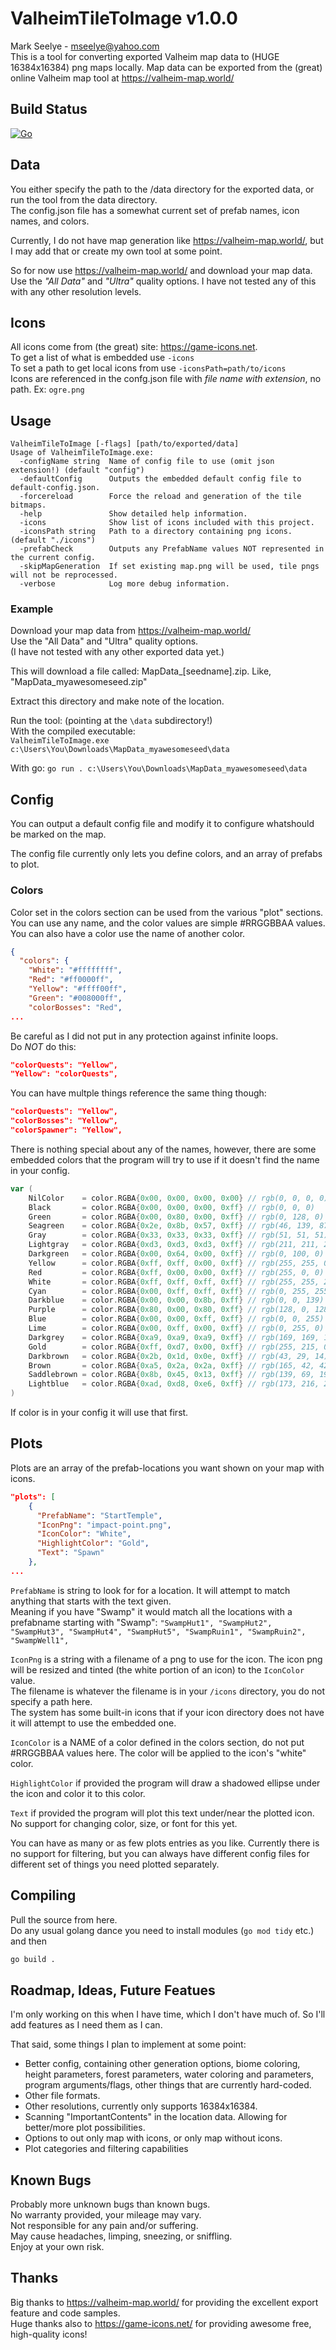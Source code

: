 # ValheimTileToImage v1.0.0
Mark Seelye - mseelye@yahoo.com  
This is a tool for converting exported Valheim map data to (HUGE 16384x16384) png maps locally.
Map data can be exported from the (great) online Valheim map tool at https://valheim-map.world/

## Build Status
[![Go](https://github.com/mseelye/valheim_map/actions/workflows/go.yml/badge.svg)](https://github.com/mseelye/valheim_map/actions/workflows/go.yml)

## Data

You either specify the path to the /data directory for the exported data, or run the tool from the data directory.  
The config.json file has a somewhat current set of prefab names, icon names, and colors.

Currently, I do not have map generation like https://valheim-map.world/, but I may add that or create my own tool at some point.

So for now use https://valheim-map.world/ and download your map data.  
Use the *"All Data"* and *"Ultra"* quality options. I have not tested any of this with any other resolution levels.

## Icons

All icons come from (the great) site: https://game-icons.net.  
To get a list of what is embedded use `-icons`  
To set a path to get local icons from use `-iconsPath=path/to/icons`  
Icons are referenced in the confg.json file with *file name with extension*, no path. Ex: `ogre.png`

## Usage
```text
ValheimTileToImage [-flags] [path/to/exported/data]
Usage of ValheimTileToImage.exe:
  -configName string  Name of config file to use (omit json extension!) (default "config")
  -defaultConfig      Outputs the embedded default config file to default-config.json.
  -forcereload        Force the reload and generation of the tile bitmaps.
  -help               Show detailed help information.
  -icons              Show list of icons included with this project.
  -iconsPath string   Path to a directory containing png icons. (default "./icons")
  -prefabCheck        Outputs any PrefabName values NOT represented in the current config.
  -skipMapGeneration  If set existing map.png will be used, tile pngs will not be reprocessed.
  -verbose            Log more debug information.
```

### Example

Download your map data from  https://valheim-map.world/  
Use the "All Data" and "Ultra" quality options.  
(I have not tested with any other exported data yet.)

This will download a file called: MapData_[seedname].zip. Like, "MapData_myawesomeseed.zip"  

Extract this directory and make note of the location.

Run the tool: (pointing at the `\data` subdirectory!)  
With the compiled executable:  
`ValheimTileToImage.exe c:\Users\You\Downloads\MapData_myawesomeseed\data`

With go:
`go run . c:\Users\You\Downloads\MapData_myawesomeseed\data`

## Config

You can output a default config file and modify it to configure whatshould be marked on the map.

The config file currently only lets you define colors, and an array of prefabs to plot.

### Colors

Color set in the colors section can be used from the various "plot" sections.  
You can use any name, and the color values are simple #RRGGBBAA values.  
You can also have a color use the name of another color.  
```json
{
  "colors": {
    "White": "#ffffffff",
    "Red": "#ff0000ff",
    "Yellow": "#ffff00ff",
    "Green": "#008000ff",
    "colorBosses": "Red",
...
```

Be careful as I did not put in any protection against infinite loops.  
Do *NOT* do this: 
```json
"colorQuests": "Yellow",
"Yellow": "colorQuests",
```  
You can have multple things reference the same thing though:  
```json
"colorQuests": "Yellow",
"colorBosses": "Yellow",
"colorSpawner": "Yellow",
```
There is nothing special about any of the names, however, there are some embedded colors that the program will try to use if it doesn't find the name in your config.  
```go
var (
	NilColor    = color.RGBA{0x00, 0x00, 0x00, 0x00} // rgb(0, 0, 0, 0)
	Black       = color.RGBA{0x00, 0x00, 0x00, 0xff} // rgb(0, 0, 0)
	Green       = color.RGBA{0x00, 0x80, 0x00, 0xff} // rgb(0, 128, 0)
	Seagreen    = color.RGBA{0x2e, 0x8b, 0x57, 0xff} // rgb(46, 139, 87)
	Gray        = color.RGBA{0x33, 0x33, 0x33, 0xff} // rgb(51, 51, 51)
	Lightgray   = color.RGBA{0xd3, 0xd3, 0xd3, 0xff} // rgb(211, 211, 211)
	Darkgreen   = color.RGBA{0x00, 0x64, 0x00, 0xff} // rgb(0, 100, 0)
	Yellow      = color.RGBA{0xff, 0xff, 0x00, 0xff} // rgb(255, 255, 0)
	Red         = color.RGBA{0xff, 0x00, 0x00, 0xff} // rgb(255, 0, 0)
	White       = color.RGBA{0xff, 0xff, 0xff, 0xff} // rgb(255, 255, 255)
	Cyan        = color.RGBA{0x00, 0xff, 0xff, 0xff} // rgb(0, 255, 255)
	Darkblue    = color.RGBA{0x00, 0x00, 0x8b, 0xff} // rgb(0, 0, 139)
	Purple      = color.RGBA{0x80, 0x00, 0x80, 0xff} // rgb(128, 0, 128)
	Blue        = color.RGBA{0x00, 0x00, 0xff, 0xff} // rgb(0, 0, 255)
	Lime        = color.RGBA{0x00, 0xff, 0x00, 0xff} // rgb(0, 255, 0)
	Darkgrey    = color.RGBA{0xa9, 0xa9, 0xa9, 0xff} // rgb(169, 169, 169)
	Gold        = color.RGBA{0xff, 0xd7, 0x00, 0xff} // rgb(255, 215, 0)
	Darkbrown   = color.RGBA{0x2b, 0x1d, 0x0e, 0xff} // rgb(43, 29, 14)
	Brown       = color.RGBA{0xa5, 0x2a, 0x2a, 0xff} // rgb(165, 42, 42)
	Saddlebrown = color.RGBA{0x8b, 0x45, 0x13, 0xff} // rgb(139, 69, 19)
	Lightblue   = color.RGBA{0xad, 0xd8, 0xe6, 0xff} // rgb(173, 216, 230)
)
```
If color is in your config it will use that first.

## Plots

Plots are an array of the prefab-locations you want shown on your map with icons.  

```json
"plots": [
    {
      "PrefabName": "StartTemple",
      "IconPng": "impact-point.png",
      "IconColor": "White",
      "HighlightColor": "Gold",
      "Text": "Spawn"
    },
...
```  
`PrefabName` is string to look for for a location. It will attempt to match anything that starts with the text given.  
Meaning if you have "Swamp" it would match all the locations with a prefabname starting with "Swamp": `"SwampHut1", "SwampHut2", "SwampHut3", "SwampHut4", "SwampHut5", "SwampRuin1", "SwampRuin2", "SwampWell1",`  

`IconPng` is a string with a filename of a png to use for the icon. The icon png will be resized and tinted (the white portion of an icon) to the `IconColor` value.  
The filename is whatever the filename is in your `/icons` directory, you do not specify a path here.  
The system has some built-in icons that if your icon directory does not have it will attempt to use the embedded one.  

`IconColor` is a NAME of a color defined in the colors section, do not put #RRGGBBAA values here.  The color will be applied to the icon's "white" color.  

`HighlightColor` if provided the program will draw a shadowed ellipse under the icon and color it to this color.  

`Text` if provided the program will plot this text under/near the plotted icon.  No support for changing color, size, or font for this yet.

You can have as many or as few plots entries as you like. Currently there is no support for filtering, but you can always have different config files for different set of things you need plotted separately.

## Compiling

Pull the source from here.  
Do any usual golang dance you need to install modules (`go mod tidy` etc.) and then
```bash
go build .
```

## Roadmap, Ideas, Future Featues

I'm only working on this when I have time, which I don't have much of. So I'll add features as I need them as I can.  

That said, some things I plan to implement at some point:  
- Better config, containing other generation options, biome coloring, height parameters, forest parameters, water coloring and parameters, program arguments/flags, other things that are currently hard-coded.
- Other file formats.
- Other resolutions, currently only supports 16384x16384.
- Scanning "ImportantContents" in the location data. Allowing for better/more plot possibilities.
- Options to out only map with icons, or only map without icons.
- Plot categories and filtering capabilities

## Known Bugs

Probably more unknown bugs than known bugs.  
No warranty provided, your mileage may vary.  
Not responsible for any pain and/or suffering.  
May cause headaches, limping, sneezing, or sniffling.  
Enjoy at your own risk.

## Thanks

Big thanks to https://valheim-map.world/ for providing the excellent export feature and code samples.  
Huge thanks also to https://game-icons.net/ for providing awesome free, high-quality icons!
